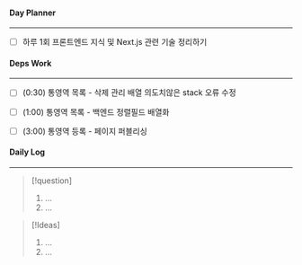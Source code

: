 
#### Day Planner
---
- [ ] 하루 1회 프론트엔드 지식 및 Next.js 관련 기술 정리하기


#### Deps Work
---
- [ ] (0:30) 통영역 목록 - 삭제 관리 배열 의도치않은 stack 오류 수정
- [ ] (1:00) 통영역 목록 - 백엔드 정렬필드 배열화
- [ ] (3:00) 통영역 등록 - 페이지 퍼블리싱


#### Daily Log
---
> [!question]
> 1. ...
> 2. ...

> [!Ideas]
> 1. ...
> 2. ...




